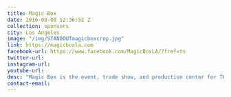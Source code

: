 ```yaml
---
title: Magic Box
date: 2016-08-08 12:36:52 Z
collection: sponsors
city: Los Angeles
image: "/img/STANDOUTmagicboxcrop.jpg"
link: https://magicboxla.com
facebook-url: https://www.facebook.com/MagicBoxLA/?fref=ts
twitter-url:
instagram-url:
youtube-url:
desc: "Magic Box is the event, trade show, and production center for THE REEF: A Creative Habitat (the new name for the historic LA Mart) in Downtown Los Angeles. With over 100,000 square feet of customizable event space, Magic Box delivers a dynamic, special facility that can be purpose-built to fulfill an extraordinary scope of event needs."
contact-email:
---
```

